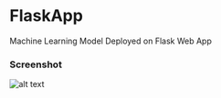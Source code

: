 # FlaskApp
Machine Learning Model Deployed on Flask Web App
### Screenshot
![alt text](https://github.com/kudoabhijeet/FlaskApp/SS.png "Screenshot 1")

